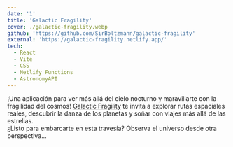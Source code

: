 ```yaml
---
date: '1'
title: 'Galactic Fragility'
cover: ./galactic-fragility.webp
github: 'https://github.com/SirBoltzmann/galactic-fragility'
external: 'https://galactic-fragility.netlify.app/'
tech:
  - React
  - Vite
  - CSS
  - Netlify Functions
  - AstronomyAPI
---
```


¡Una aplicación para ver más allá del cielo nocturno y maravillarte con la fragilidad del cosmos!
[Galactic Fragility](https://galactic-fragility.netlify.app/) te invita a explorar rutas espaciales reales, descubrir la danza de los planetas y soñar con viajes más allá de las estrellas.  
¿Listo para embarcarte en esta travesía? Observa el universo desde otra perspectiva...
